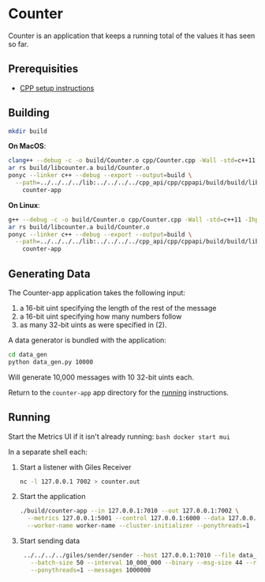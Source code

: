 # Counter

Counter is an application that keeps a running total of the values it has seen so far.

## Prerequisities

- [CPP setup instructions](/book/cpp/building.md)

## Building

```bash
mkdir build
```

**On MacOS**:

```bash
clang++ --debug -c -o build/Counter.o cpp/Counter.cpp -Wall -std=c++11 -Ihpp
ar rs build/libcounter.a build/Counter.o
ponyc --linker c++ --debug --export --output=build \
  --path=../../../../lib:../../../../cpp_api/cpp/cppapi/build/build/lib:./build:../../../../cpp_api \
    counter-app
```

**On Linux**:

```bash
g++ --debug -c -o build/Counter.o cpp/Counter.cpp -Wall -std=c++11 -Ihpp
ar rs build/libcounter.a build/Counter.o
ponyc --linker c++ --debug --export --output=build \
  --path=../../../../lib:../../../../cpp_api/cpp/cppapi/build/build/lib:./build:../../../../cpp_api \
    counter-app
```

## Generating Data

The Counter-app application takes the following input:
1. a 16-bit uint specifying the length of the rest of the message
2. a 16-bit uint specifying how many numbers follow
3. as many 32-bit uints as were specified in (2).

A data generator is bundled with the application:

```bash
cd data_gen
python data_gen.py 10000
```

Will generate 10,000 messages with 10 32-bit uints each.

Return to the `counter-app` app directory for the [running](#running) instructions.

## Running

Start the Metrics UI if it isn't already running:
    ```bash
    docker start mui
    ```

In a separate shell each:

1. Start a listener with Giles Receiver
    ```bash
    nc -l 127.0.0.1 7002 > counter.out
    ```
2. Start the application
    ```bash
    ./build/counter-app --in 127.0.0.1:7010 --out 127.0.0.1:7002 \
      --metrics 127.0.0.1:5001 --control 127.0.0.1:6000 --data 127.0.0.1:6001 \
      --worker-name worker-name --cluster-initializer --ponythreads=1
    ```
3. Start sending data
    ```bash
     ../../../../giles/sender/sender --host 127.0.0.1:7010 --file data_gen/numbers.msg \
       --batch-size 50 --interval 10_000_000 --binary --msg-size 44 --repeat \
       --ponythreads=1 --messages 1000000
    ```
